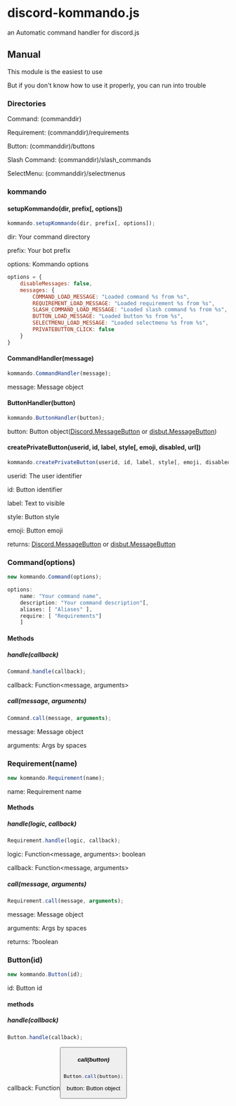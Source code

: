 # discord-kommando.js
an Automatic command handler for discord.js

## Manual
This module is the easiest to use

But if you don't know how to use it properly, you can run into trouble

### Directories
Command: (commanddir)

Requirement: (commanddir)/requirements

Button: (commanddir)/buttons

Slash Command: (commanddir)/slash_commands

SelectMenu: (commanddir)/selectmenus

### kommando
#### setupKommando(dir, prefix[, options])
```js
kommando.setupKommando(dir, prefix[, options]);
```

dir: Your command directory

prefix: Your bot prefix

options: Kommando options

```js
options = {
    disableMessages: false,
    messages: {
        COMMAND_LOAD_MESSAGE: "Loaded command %s from %s",
        REQUIREMENT_LOAD_MESSAGE: "Loaded requirement %s from %s",
        SLASH_COMMAND_LOAD_MESSAGE: "Loaded slash command %s from %s",
        BUTTON_LOAD_MESSAGE: "Loaded button %s from %s",
        SELECTMENU_LOAD_MESSAGE: "Loaded selectmenu %s from %s",
        PRIVATEBUTTON_CLICK: false
    }
}
```

#### CommandHandler(message)
```js
kommando.CommandHandler(message);
```

message: Message object

#### ButtonHandler(button)
```js
kommando.ButtonHandler(button);
```

button: Button object([Discord.MessageButton](https://discord.js.org/#/docs/main/stable/class/MessageButton) or [disbut.MessageButton](https://github.com/discord-buttons/discord-buttons/blob/main/src/v12/Classes/MessageButton.js))

#### createPrivateButton(userid, id, label, style[, emoji, disabled, url])
```js
kommando.createPrivateButton(userid, id, label, style[, emoji, disabled, url]);
```

userid: The user identifier

id: Button identifier

label: Text to visible

style: Button style

emoji: Button emoji

returns: [Discord.MessageButton](https://discord.js.org/#/docs/main/stable/class/MessageButton) or [disbut.MessageButton](https://github.com/discord-buttons/discord-buttons/blob/main/src/v12/Classes/MessageButton.js)

### Command(options)
```js
new kommando.Command(options);
```

```js
options:
    name: "Your command name",
    description: "Your command description"[,
    aliases: [ "Aliases" ],
    require: [ "Requirements"]
    ]
```

#### Methods
##### handle(callback)
```js
Command.handle(callback);
```

callback: Function<message, arguments>

##### call(message, arguments)
```js
Command.call(message, arguments);
```

message: Message object

arguments: Args by spaces

### Requirement(name)
```js
new kommando.Requirement(name);
```

name: Requirement name

#### Methods
##### handle(logic, callback)
```js
Requirement.handle(logic, callback);
```

logic: Function<message, arguments>: boolean

callback: Function<message, arguments>

##### call(message, arguments)
```js
Requirement.call(message, arguments);
```

message: Message object

arguments: Args by spaces

returns: ?boolean

### Button(id)
```js
new kommando.Button(id);
```

id: Button id

#### methods
##### handle(callback)
```js
Button.handle(callback);
```

callback: Function<button>

##### call(button)
```js
Button.call(button);
```

button: Button object